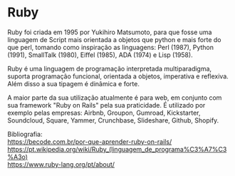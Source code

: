 # Ruby  

Ruby foi criada em 1995 por Yukihiro Matsumoto, para que fosse uma linguagem de Script mais orientada a objetos que python e mais forte do que perl, tomando como inspiração as linguagens: Perl (1987), Python (1991), SmallTalk (1980), Eiffel (1985), ADA (1974) e Lisp (1958).  

Ruby é uma linguagem de programação interpretada multiparadigma, suporta programação funcional, orientada a objetos, imperativa e reflexiva.  Além disso a sua tipagem é dinâmica e forte.

A maior parte da sua utilização atualmente é para web, em conjunto com sua framework "Ruby on Rails" pela sua praticidade. É utilizado por exemplo pelas empresas:  Airbnb, Groupon, Gumroad, Kickstarter, Soundcloud, Square, Yammer, Crunchbase, Slideshare, Github, Shopify.  



Bibliografia:  
https://becode.com.br/por-que-aprender-ruby-on-rails/  
https://pt.wikipedia.org/wiki/Ruby_(linguagem_de_programa%C3%A7%C3%A3o)  
https://www.ruby-lang.org/pt/about/  
